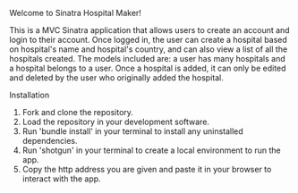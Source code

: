 Welcome to Sinatra Hospital Maker!

This is a MVC Sinatra application that allows users to create an account and login to their account. Once logged in, the user can create a hospital based on hospital's name and hospital's country, and can also view a list of all the hospitals created. The models included are: a user has many hospitals and a hospital belongs to a user.
Once a hospital is added, it can only be edited and deleted by the user who originally added the hospital. 

Installation

1. Fork and clone the repository.
2. Load the repository in your development software.
3. Run 'bundle install' in your terminal to install any uninstalled dependencies.
4. Run 'shotgun' in your terminal to create a local environment to run the app.
5. Copy the http address you are given and paste it in your browser to interact with the app.

